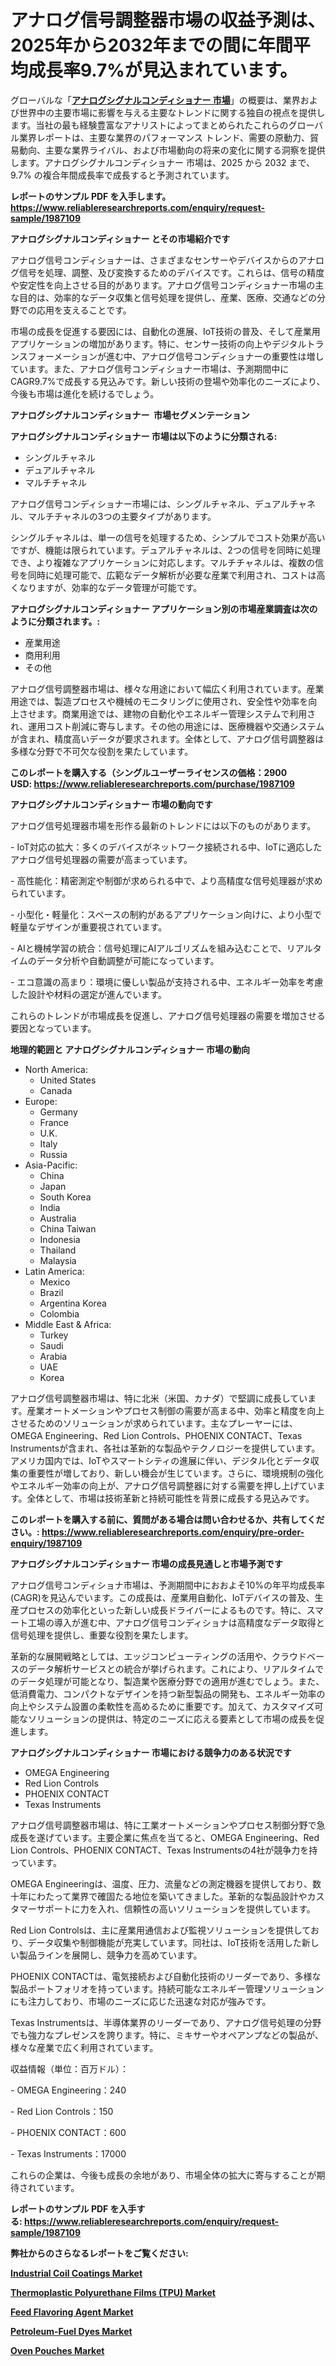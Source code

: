 <p><h1>アナログ信号調整器市場の収益予測は、2025年から2032年までの間に年間平均成長率9.7%が見込まれています。</h1></p><p>グローバルな「<a href="https://www.reliableresearchreports.com/analog-signal-conditioners-r1987109?utm_campaign=110&utm_medium=6&utm_source=Github&utm_content=ia&utm_term=03042025&utm_id=analog-signal-conditioners"><strong>アナログシグナルコンディショナー 市場</strong></a>」の概要は、業界および世界中の主要市場に影響を与える主要なトレンドに関する独自の視点を提供します。当社の最も経験豊富なアナリストによってまとめられたこれらのグローバル業界レポートは、主要な業界のパフォーマンス トレンド、需要の原動力、貿易動向、主要な業界ライバル、および市場動向の将来の変化に関する洞察を提供します。アナログシグナルコンディショナー 市場は、2025 から 2032 まで、9.7% の複合年間成長率で成長すると予測されています。</p>
<p><strong>レポートのサンプル PDF を入手します。</strong><strong><a href="https://www.reliableresearchreports.com/enquiry/request-sample/1987109?utm_campaign=110&utm_medium=6&utm_source=Github&utm_content=ia&utm_term=03042025&utm_id=analog-signal-conditioners">https://www.reliableresearchreports.com/enquiry/request-sample/1987109</a></strong></p>
<p><strong>アナログシグナルコンディショナー とその市場紹介です</strong></p>
<p><p>アナログ信号コンディショナーは、さまざまなセンサーやデバイスからのアナログ信号を処理、調整、及び変換するためのデバイスです。これらは、信号の精度や安定性を向上させる目的があります。アナログ信号コンディショナー市場の主な目的は、効率的なデータ収集と信号処理を提供し、産業、医療、交通などの分野での応用を支えることです。</p><p>市場の成長を促進する要因には、自動化の進展、IoT技術の普及、そして産業用アプリケーションの増加があります。特に、センサー技術の向上やデジタルトランスフォーメーションが進む中、アナログ信号コンディショナーの重要性は増しています。また、アナログ信号コンディショナー市場は、予測期間中にCAGR9.7%で成長する見込みです。新しい技術の登場や効率化のニーズにより、今後も市場は進化を続けるでしょう。</p><strong><a href="|AUTHORITHY_DOMAIN_URL|?utm_campaign=110&utm_medium=6&utm_source=Github&utm_content=ia&utm_term=03042025&utm_id=analog-signal-conditioners"></a></strong></p>
<p><strong>アナログシグナルコンディショナー&nbsp;</strong><strong>&nbsp;市場セグメンテーション</strong></p>
<p><strong>アナログシグナルコンディショナー 市場は以下のように分類される:</strong>&nbsp;</p>
<p><ul><li>シングルチャネル</li><li>デュアルチャネル</li><li>マルチチャネル</li></ul></p>
<p><p>アナログ信号コンディショナー市場には、シングルチャネル、デュアルチャネル、マルチチャネルの3つの主要タイプがあります。</p><p>シングルチャネルは、単一の信号を処理するため、シンプルでコスト効果が高いですが、機能は限られています。デュアルチャネルは、2つの信号を同時に処理でき、より複雑なアプリケーションに対応します。マルチチャネルは、複数の信号を同時に処理可能で、広範なデータ解析が必要な産業で利用され、コストは高くなりますが、効率的なデータ管理が可能です。</p></p>
<p><strong> アナログシグナルコンディショナー アプリケーション別の市場産業調査は次のように分類されます。:</strong></p>
<p><ul><li>産業用途</li><li>商用利用</li><li>その他</li></ul></p>
<p><p>アナログ信号調整器市場は、様々な用途において幅広く利用されています。産業用途では、製造プロセスや機械のモニタリングに使用され、安全性や効率を向上させます。商業用途では、建物の自動化やエネルギー管理システムで利用され、運用コスト削減に寄与します。その他の用途には、医療機器や交通システムが含まれ、精度高いデータが要求されます。全体として、アナログ信号調整器は多様な分野で不可欠な役割を果たしています。</p></p>
<p><strong>このレポートを購入する（シングルユーザーライセンスの価格：2900 USD:</strong><strong>&nbsp;<a href="https://www.reliableresearchreports.com/purchase/1987109?utm_campaign=110&utm_medium=6&utm_source=Github&utm_content=ia&utm_term=03042025&utm_id=analog-signal-conditioners">https://www.reliableresearchreports.com/purchase/1987109</a></strong></p>
<p><strong>アナログシグナルコンディショナー 市場の動向です</strong></p>
<p><p>アナログ信号処理器市場を形作る最新のトレンドには以下のものがあります。</p><p>- IoT対応の拡大：多くのデバイスがネットワーク接続される中、IoTに適応したアナログ信号処理器の需要が高まっています。</p><p>- 高性能化：精密測定や制御が求められる中で、より高精度な信号処理器が求められています。</p><p>- 小型化・軽量化：スペースの制約があるアプリケーション向けに、より小型で軽量なデザインが重要視されています。</p><p>- AIと機械学習の統合：信号処理にAIアルゴリズムを組み込むことで、リアルタイムのデータ分析や自動調整が可能になっています。</p><p>- エコ意識の高まり：環境に優しい製品が支持される中、エネルギー効率を考慮した設計や材料の選定が進んでいます。</p><p>これらのトレンドが市場成長を促進し、アナログ信号処理器の需要を増加させる要因となっています。</p></p>
<p><strong>地理的範囲と アナログシグナルコンディショナー 市場の動向</strong></p>
<p><ul>
    <li>
        North America:
        <ul>
            <li>United States</li>
            <li>Canada</li>
        </ul>
    </li>
    <li>
        Europe:
        <ul>
            <li>Germany</li>
            <li>France</li>
            <li>U.K.</li>
            <li>Italy</li>
            <li>Russia</li>
        </ul>
    </li>
    <li>
        Asia-Pacific:
        <ul>
            <li>China</li>
            <li>Japan</li>
            <li>South Korea</li>
            <li>India</li>
            <li>Australia</li>
            <li>China Taiwan</li>
            <li>Indonesia</li>
            <li>Thailand</li>
            <li>Malaysia</li>
        </ul>
    </li>
    <li>
        Latin America:
        <ul>
            <li>Mexico</li>
            <li>Brazil</li>
            <li>Argentina Korea</li>
            <li>Colombia</li>
        </ul>
    </li>
    <li>
        Middle East & Africa:
        <ul>
            <li>Turkey</li>
            <li>Saudi</li>
            <li>Arabia</li>
            <li>UAE</li>
            <li>Korea</li>
        </ul>
    </li>
    </ul></p>
<p><p>アナログ信号調整器市場は、特に北米（米国、カナダ）で堅調に成長しています。産業オートメーションやプロセス制御の需要が高まる中、効率と精度を向上させるためのソリューションが求められています。主なプレーヤーには、OMEGA Engineering、Red Lion Controls、PHOENIX CONTACT、Texas Instrumentsが含まれ、各社は革新的な製品やテクノロジーを提供しています。アメリカ国内では、IoTやスマートシティの進展に伴い、デジタル化とデータ収集の重要性が増しており、新しい機会が生じています。さらに、環境規制の強化やエネルギー効率の向上が、アナログ信号調整器に対する需要を押し上げています。全体として、市場は技術革新と持続可能性を背景に成長する見込みです。</p></p>
<p><strong>このレポートを購入する前に、質問がある場合は問い合わせるか、共有してください。:&nbsp;<a href="https://www.reliableresearchreports.com/enquiry/pre-order-enquiry/1987109?utm_campaign=110&utm_medium=6&utm_source=Github&utm_content=ia&utm_term=03042025&utm_id=analog-signal-conditioners">https://www.reliableresearchreports.com/enquiry/pre-order-enquiry/1987109</a></strong></p>
<p><strong>アナログシグナルコンディショナー 市場の成長見通しと市場予測です</strong></p>
<p><p>アナログ信号コンディショナ市場は、予測期間中におおよそ10%の年平均成長率(CAGR)を見込んでいます。この成長は、産業用自動化、IoTデバイスの普及、生産プロセスの効率化といった新しい成長ドライバーによるものです。特に、スマート工場の導入が進む中、アナログ信号コンディショナは高精度なデータ取得と信号処理を提供し、重要な役割を果たします。</p><p>革新的な展開戦略としては、エッジコンピューティングの活用や、クラウドベースのデータ解析サービスとの統合が挙げられます。これにより、リアルタイムでのデータ処理が可能となり、製造業や医療分野での適用が進むでしょう。また、低消費電力、コンパクトなデザインを持つ新型製品の開発も、エネルギー効率の向上やシステム設置の柔軟性を高めるために重要です。加えて、カスタマイズ可能なソリューションの提供は、特定のニーズに応える要素として市場の成長を促進します。</p></p>
<p><strong>アナログシグナルコンディショナー 市場における競争力のある状況です</strong></p>
<p><ul><li>OMEGA Engineering</li><li>Red Lion Controls</li><li>PHOENIX CONTACT</li><li>Texas Instruments</li></ul></p>
<p><p>アナログ信号調整器市場は、特に工業オートメーションやプロセス制御分野で急成長を遂げています。主要企業に焦点を当てると、OMEGA Engineering、Red Lion Controls、PHOENIX CONTACT、Texas Instrumentsの4社が競争力を持っています。</p><p>OMEGA Engineeringは、温度、圧力、流量などの測定機器を提供しており、数十年にわたって業界で確固たる地位を築いてきました。革新的な製品設計やカスタマーサポートに力を入れ、信頼性の高いソリューションを提供しています。</p><p>Red Lion Controlsは、主に産業用通信および監視ソリューションを提供しており、データ収集や制御機能が充実しています。同社は、IoT技術を活用した新しい製品ラインを展開し、競争力を高めています。</p><p>PHOENIX CONTACTは、電気接続および自動化技術のリーダーであり、多様な製品ポートフォリオを持っています。持続可能なエネルギー管理ソリューションにも注力しており、市場のニーズに応じた迅速な対応が強みです。</p><p>Texas Instrumentsは、半導体業界のリーダーであり、アナログ信号処理の分野でも強力なプレゼンスを誇ります。特に、ミキサーやオペアンプなどの製品が、様々な産業で広く利用されています。</p><p>収益情報（単位：百万ドル）：</p><p>- OMEGA Engineering：240</p><p>- Red Lion Controls：150</p><p>- PHOENIX CONTACT：600</p><p>- Texas Instruments：17000</p><p>これらの企業は、今後も成長の余地があり、市場全体の拡大に寄与することが期待されています。</p></p>
<p><strong>レポートのサンプル PDF を入手する:&nbsp;<a href="https://www.reliableresearchreports.com/enquiry/request-sample/1987109?utm_campaign=110&utm_medium=6&utm_source=Github&utm_content=ia&utm_term=03042025&utm_id=analog-signal-conditioners">https://www.reliableresearchreports.com/enquiry/request-sample/1987109</a></strong></p>
<p></p>
<p></p>
<p></p>
<p></p>
<p><strong>弊社からのさらなるレポートをご覧ください:</strong></p>
<p><strong><p><a href="https://github.com/baatetoshda/Market-Research-Report-List-1/blob/main/industrial-coil-coatings-market.md?utm_campaign=110&utm_medium=6&utm_source=Github&utm_content=ia&utm_term=03042025&utm_id=analog-signal-conditioners">Industrial Coil Coatings Market</a></p><p><a href="https://github.com/siwerhommer97/Market-Research-Report-List-1/blob/main/thermoplastic-polyurethane-films-tpu-market.md?utm_campaign=110&utm_medium=6&utm_source=Github&utm_content=ia&utm_term=03042025&utm_id=analog-signal-conditioners">Thermoplastic Polyurethane Films (TPU) Market</a></p><p><a href="https://github.com/kukolkasimo5/Market-Research-Report-List-1/blob/main/feed-flavoring-agent-market.md?utm_campaign=110&utm_medium=6&utm_source=Github&utm_content=ia&utm_term=03042025&utm_id=analog-signal-conditioners">Feed Flavoring Agent Market</a></p><p><a href="https://github.com/beyeagamizjp/Market-Research-Report-List-1/blob/main/petroleum-fuel-dyes-market.md?utm_campaign=110&utm_medium=6&utm_source=Github&utm_content=ia&utm_term=03042025&utm_id=analog-signal-conditioners">Petroleum-Fuel Dyes Market</a></p><p><a href="https://github.com/naingbiner7i/Market-Research-Report-List-1/blob/main/oven-pouches-market.md?utm_campaign=110&utm_medium=6&utm_source=Github&utm_content=ia&utm_term=03042025&utm_id=analog-signal-conditioners">Oven Pouches Market</a></p></strong></p>